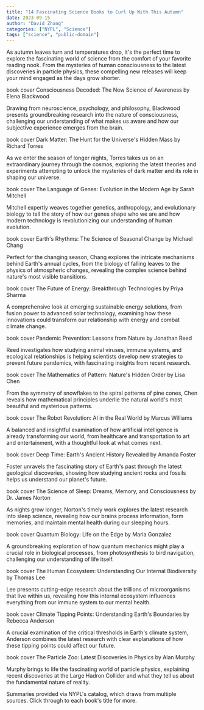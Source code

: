 ```yaml
---
title: "14 Fascinating Science Books to Curl Up With This Autumn"
date: 2023-09-15
author: "David Zhang"
categories: ["NYPL", "Science"]
tags: ["science", "public-domain"]
---
```


As autumn leaves turn and temperatures drop, it's the perfect time to explore the fascinating world of science from the comfort of your favorite reading nook. From the mysteries of human consciousness to the latest discoveries in particle physics, these compelling new releases will keep your mind engaged as the days grow shorter.

book cover
Consciousness Decoded: The New Science of Awareness
by Elena Blackwood

Drawing from neuroscience, psychology, and philosophy, Blackwood presents groundbreaking research into the nature of consciousness, challenging our understanding of what makes us aware and how our subjective experience emerges from the brain.

book cover
Dark Matter: The Hunt for the Universe's Hidden Mass
by Richard Torres

As we enter the season of longer nights, Torres takes us on an extraordinary journey through the cosmos, exploring the latest theories and experiments attempting to unlock the mysteries of dark matter and its role in shaping our universe.

book cover
The Language of Genes: Evolution in the Modern Age
by Sarah Mitchell

Mitchell expertly weaves together genetics, anthropology, and evolutionary biology to tell the story of how our genes shape who we are and how modern technology is revolutionizing our understanding of human evolution.

book cover
Earth's Rhythms: The Science of Seasonal Change
by Michael Chang

Perfect for the changing season, Chang explores the intricate mechanisms behind Earth's annual cycles, from the biology of falling leaves to the physics of atmospheric changes, revealing the complex science behind nature's most visible transitions.

book cover
The Future of Energy: Breakthrough Technologies
by Priya Sharma

A comprehensive look at emerging sustainable energy solutions, from fusion power to advanced solar technology, examining how these innovations could transform our relationship with energy and combat climate change.

book cover
Pandemic Prevention: Lessons from Nature
by Jonathan Reed

Reed investigates how studying animal viruses, immune systems, and ecological relationships is helping scientists develop new strategies to prevent future pandemics, with fascinating insights from recent research.

book cover
The Mathematics of Pattern: Nature's Hidden Order
by Lisa Chen

From the symmetry of snowflakes to the spiral patterns of pine cones, Chen reveals how mathematical principles underlie the natural world's most beautiful and mysterious patterns.

book cover
The Robot Revolution: AI in the Real World
by Marcus Williams

A balanced and insightful examination of how artificial intelligence is already transforming our world, from healthcare and transportation to art and entertainment, with a thoughtful look at what comes next.

book cover
Deep Time: Earth's Ancient History Revealed
by Amanda Foster

Foster unravels the fascinating story of Earth's past through the latest geological discoveries, showing how studying ancient rocks and fossils helps us understand our planet's future.

book cover
The Science of Sleep: Dreams, Memory, and Consciousness
by Dr. James Norton

As nights grow longer, Norton's timely work explores the latest research into sleep science, revealing how our brains process information, form memories, and maintain mental health during our sleeping hours.

book cover
Quantum Biology: Life on the Edge
by Maria Gonzalez

A groundbreaking exploration of how quantum mechanics might play a crucial role in biological processes, from photosynthesis to bird navigation, challenging our understanding of life itself.

book cover
The Human Ecosystem: Understanding Our Internal Biodiversity
by Thomas Lee

Lee presents cutting-edge research about the trillions of microorganisms that live within us, revealing how this internal ecosystem influences everything from our immune system to our mental health.

book cover
Climate Tipping Points: Understanding Earth's Boundaries
by Rebecca Anderson

A crucial examination of the critical thresholds in Earth's climate system, Anderson combines the latest research with clear explanations of how these tipping points could affect our future.

book cover
The Particle Zoo: Latest Discoveries in Physics
by Alan Murphy

Murphy brings to life the fascinating world of particle physics, explaining recent discoveries at the Large Hadron Collider and what they tell us about the fundamental nature of reality.

Summaries provided via NYPL's catalog, which draws from multiple sources. Click through to each book's title for more.
